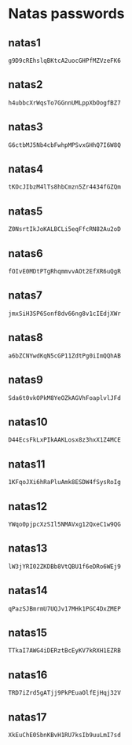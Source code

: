 # Natas passwords


## natas1

```
g9D9cREhslqBKtcA2uocGHPfMZVzeFK6
```

## natas2
```
h4ubbcXrWqsTo7GGnnUMLppXbOogfBZ7
```

## natas3 
```
G6ctbMJ5Nb4cbFwhpMPSvxGHhQ7I6W8Q
```

## natas4
```
tKOcJIbzM4lTs8hbCmzn5Zr4434fGZQm
```

## natas5
```
Z0NsrtIkJoKALBCLi5eqFfcRN82Au2oD
```

## natas6 
```
fOIvE0MDtPTgRhqmmvvAOt2EfXR6uQgR
```
## natas7
```
jmxSiH3SP6Sonf8dv66ng8v1cIEdjXWr
```

## natas8
```
a6bZCNYwdKqN5cGP11ZdtPg0iImQQhAB
```

## natas9
```
Sda6t0vkOPkM8YeOZkAGVhFoaplvlJFd
```
## natas10
```
D44EcsFkLxPIkAAKLosx8z3hxX1Z4MCE
```

## natas11
```
1KFqoJXi6hRaPluAmk8ESDW4fSysRoIg
```

## natas12
```
YWqo0pjpcXzSIl5NMAVxg12QxeC1w9QG
```

## natas13
```
lW3jYRI02ZKDBb8VtQBU1f6eDRo6WEj9
```

## natas14
```
qPazSJBmrmU7UQJv17MHk1PGC4DxZMEP
```

## natas15 
```
TTkaI7AWG4iDERztBcEyKV7kRXH1EZRB
```

## natas16
```
TRD7iZrd5gATjj9PkPEuaOlfEjHqj32V
```
## natas17
```
XkEuChE0SbnKBvH1RU7ksIb9uuLmI7sd
```
